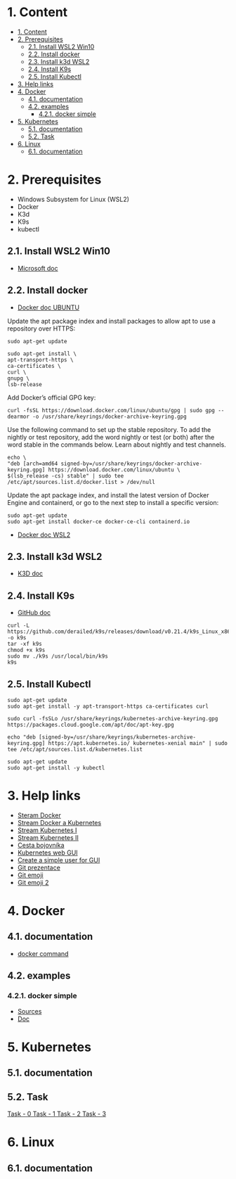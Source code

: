 # 1. Content
<!-- TOC -->
- [1. Content](#1-content)
- [2. Prerequisites](#2-prerequisites)
	- [2.1. Install WSL2 Win10](#21-install-wsl2-win10)
	- [2.2. Install docker](#22-install-docker)
	- [2.3. Install k3d WSL2](#23-install-k3d-wsl2)
	- [2.4. Install K9s](#24-install-k9s)
	- [2.5. Install Kubectl](#25-install-kubectl)
- [3. Help links](#3-help-links)
- [4. Docker](#4-docker)
	- [4.1. documentation](#41-documentation)
	- [4.2. examples](#42-examples)
		- [4.2.1. docker simple](#421-docker-simple)
- [5. Kubernetes](#5-kubernetes)
	- [5.1. documentation](#51-documentation)
	- [5.2. Task](#52-task)
- [6. Linux](#6-linux)
	- [6.1. documentation](#61-documentation)
<!-- /TOC -->

# 2. Prerequisites
- Windows Subsystem for Linux (WSL2) 
- Docker
- K3d
- K9s 
- kubectl

## 2.1. Install WSL2 Win10
- [Microsoft doc](https://docs.microsoft.com/en-us/windows/wsl/install-win10#step-1---enable-the-windows-subsystem-for-linux)

## 2.2. Install docker
- [Docker doc UBUNTU](https://docs.docker.com/engine/install/ubuntu/#install-using-the-repository)  

Update the apt package index and install packages to allow apt to use a repository over HTTPS:
```
sudo apt-get update

sudo apt-get install \
apt-transport-https \
ca-certificates \
curl \
gnupg \
lsb-release
```
Add Docker’s official GPG key:
```
curl -fsSL https://download.docker.com/linux/ubuntu/gpg | sudo gpg --dearmor -o /usr/share/keyrings/docker-archive-keyring.gpg
```
Use the following command to set up the stable repository. To add the nightly or test repository, add the word nightly or test (or both) after the word stable in the commands below. Learn about nightly and test channels.
```
echo \
"deb [arch=amd64 signed-by=/usr/share/keyrings/docker-archive-keyring.gpg] https://download.docker.com/linux/ubuntu \
$(lsb_release -cs) stable" | sudo tee /etc/apt/sources.list.d/docker.list > /dev/null
```
Update the apt package index, and install the latest version of Docker Engine and containerd, or go to the next step to install a specific version:

```
sudo apt-get update
sudo apt-get install docker-ce docker-ce-cli containerd.io
```
- [Docker doc WSL2](https://docs.docker.com/docker-for-windows/wsl/#install)  

## 2.3. Install k3d WSL2
- [K3D doc](https://k3d.io/#install-script)

## 2.4. Install K9s
- [GitHub doc](https://gist.github.com/bplasmeijer/a4845a4858f1c0b0a22848984475322d)
```
curl -L https://github.com/derailed/k9s/releases/download/v0.21.4/k9s_Linux_x86_64.tar.gz -o k9s
tar -xf k9s
chmod +x k9s
sudo mv ./k9s /usr/local/bin/k9s
k9s
```

## 2.5. Install Kubectl

```
sudo apt-get update
sudo apt-get install -y apt-transport-https ca-certificates curl

sudo curl -fsSLo /usr/share/keyrings/kubernetes-archive-keyring.gpg https://packages.cloud.google.com/apt/doc/apt-key.gpg

echo "deb [signed-by=/usr/share/keyrings/kubernetes-archive-keyring.gpg] https://apt.kubernetes.io/ kubernetes-xenial main" | sudo tee /etc/apt/sources.list.d/kubernetes.list

sudo apt-get update
sudo apt-get install -y kubectl

```

# 3. Help links
- [Steram Docker](https://web.microsoftstream.com/video/b0255f53-d784-4787-89f2-e7a359dba90b)
- [Stream Docker a Kubernetes](https://web.microsoftstream.com/video/aa13e911-351a-43c7-982a-6bd43f0ffd2e)
- [Stream Kubernetes I](https://web.microsoftstream.com/video/383405c2-0098-4e19-b4a8-fec2183a7aa1)
- [Stream Kubernetes II](https://web.microsoftstream.com/video/320963bd-c2c8-4701-933e-49e326c92f5e)
- [Cesta bojovníka](https://confluence.trask.cz/display/IABLACKOPSKUBE/Basic+levels)
- [Kubernetes web GUI](https://kubernetes.io/docs/tasks/access-application-cluster/web-ui-dashboard/)
- [Create a simple user for GUI](https://github.com/kubernetes/dashboard/blob/master/docs/user/access-control/creating-sample-user.md)
- [Git prezentace](https://github.com/amoravek/k8s)
- [Git emoji](https://gist.github.com/roachhd/1f029bd4b50b8a524f3c)
- [Git emoji 2](https://gist.github.com/rxaviers/7360908)

# 4. Docker

## 4.1. documentation
- [docker command](docker/docs/docker-command.md)

## 4.2. examples

### 4.2.1. docker simple
- [Sources](docker/examples/docker-simple/)
- [Doc](docker/examples#docker-simple)

# 5. Kubernetes

## 5.1. documentation

## 5.2. Task
[Task - 0 ](k8s/Tasks/level_0#readme)
[Task - 1 ](k8s/Tasks/level_1#readme)
[Task - 2 ](k8s/Tasks/level_2#readme)
[Task - 3 ](k8s/Tasks/level_3#readme)

# 6. Linux

## 6.1. documentation